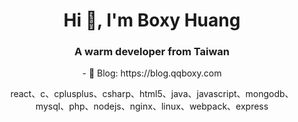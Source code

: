 <h1 align="center">Hi 👋, I'm Boxy Huang</h1>
<h3 align="center">A warm developer from Taiwan</h3>
<p align="center">- 📝 Blog: https://blog.qqboxy.com</p>
<p align="center">react、c、cplusplus、csharp、html5、java、javascript、mongodb、mysql、php、nodejs、nginx、linux、webpack、express</p>
